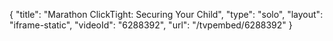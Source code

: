 {
    "title": "Marathon ClickTight: Securing Your Child",
    "type": "solo",
    "layout": "iframe-static",
    "videoId": "6288392",
    "url": "\/tvpembed\/6288392"
}
